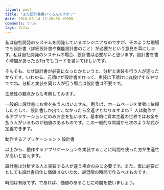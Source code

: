 ```yaml
---
layout: post
title: "まだ設計書書いてるんですか？"
date: 2018-05-14 17:28:36 +0900
comments: true
tags: コラム
---
```


私は自社開発のシステムを開発しているエンジニアなのですが、そのような現場でも設計書（詳細設計書や機能設計書のこと）が必要だという意見を耳にします。私は自社開発のシステムの場合、設計書は必要ないと思います。設計書を書く時間があったら1行でもコードを書いてほしいです。

そもそも、なぜ設計書が必要になったかというと、分析と実装を行う人が違ったからです。いわゆる、元請けが設計書を作って、実装は下請けに丸投げするやつですね。分析と実装を同じ人が行う場合は設計書は不要です。

生産性の観点からも考察してみます。

一般的に設計書にお金を払う人はいません。例えば、ホームページを業者に依頼したとして、設計書しか出てこなかったら金返せとなりますよね？
人は動作するアプリケーションにのみお金を払います。基本的に資本主義の世界ではお金を払う人がいるものが価値のあるものです。この一般的な常識から次のような式が定義できます。

動作するアプリケーション > 設計書

以上から、動作するアプリケーションを実装することに時間を使った方が生産性が高いと言えます。

設計書は分析する人と実装する人が違う場合のみに必要です。また、仮に必要だとしても設計書自体に価値はないため、最低限の時間で作るべきものです。

時間は有限です。であれば、価値のあることに時間を使いましょう。
